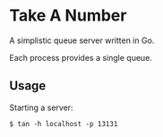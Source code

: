# Take A Number

A simplistic queue server written in Go.

Each process provides a single queue.

## Usage

Starting a server:

    $ tan -h localhost -p 13131

